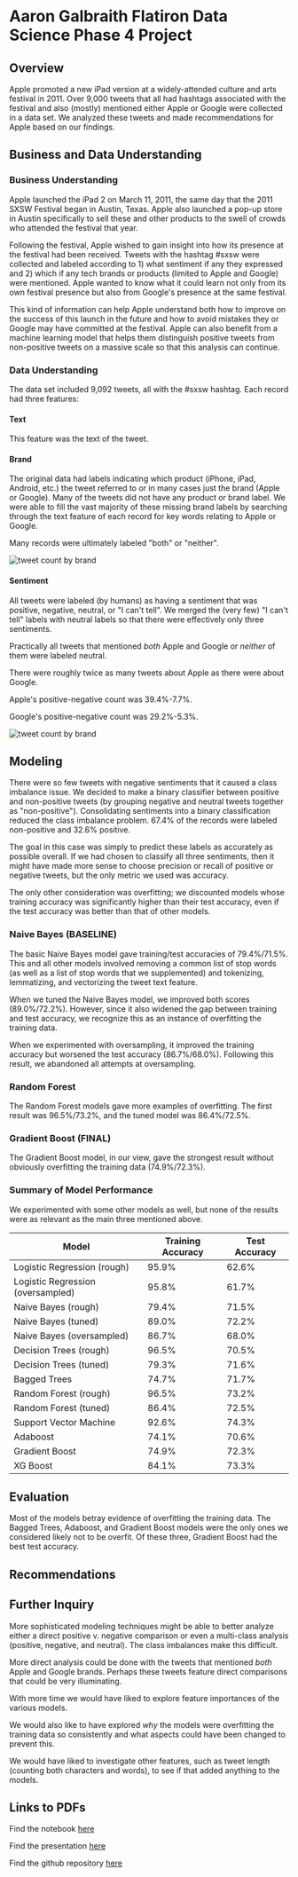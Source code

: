 # Aaron Galbraith Flatiron Data Science Phase 4 Project

## Overview

Apple promoted a new iPad version at a widely-attended culture and arts festival in 2011. Over 9,000 tweets that all had hashtags associated with the festival and also (mostly) mentioned either Apple or Google were collected in a data set. We analyzed these tweets and made recommendations for Apple based on our findings.

## Business and Data Understanding

### Business Understanding

Apple launched the iPad 2 on March 11, 2011, the same day that the 2011 SXSW Festival began in Austin, Texas. Apple also launched a pop-up store in Austin specifically to sell these and other products to the swell of crowds who attended the festival that year.

Following the festival, Apple wished to gain insight into how its presence at the festival had been received. Tweets with the hashtag #sxsw were collected and labeled according to 1) what sentiment if any they expressed and 2) which if any tech brands or products (limited to Apple and Google) were mentioned. Apple wanted to know what it could learn not only from its own festival presence but also from Google's presence at the same festival.

This kind of information can help Apple understand both how to improve on the success of this launch in the future and how to avoid mistakes they or Google may have committed at the festival. Apple can also benefit from a machine learning model that helps them distinguish positive tweets from non-positive tweets on a massive scale so that this analysis can continue.

### Data Understanding
The data set included 9,092 tweets, all with the #sxsw hashtag. Each record had three features:
#### Text
This feature was the text of the tweet.
#### Brand
The original data had labels indicating which product (iPhone, iPad, Android, etc.) the tweet referred to or in many cases just the brand (Apple or Google). Many of the tweets did not have any product or brand label. We were able to fill the vast majority of these missing brand labels by searching through the text feature of each record for key words relating to Apple or Google.

Many records were ultimately labeled "both" or "neither".

![tweet count by brand](images/brand_dist.jpeg)

#### Sentiment
All tweets were labeled (by humans) as having a sentiment that was positive, negative, neutral, or "I can't tell". We merged the (very few) "I can't tell" labels with neutral labels so that there were effectively only three sentiments.

Practically all tweets that mentioned *both* Apple and Google or *neither* of them were labeled neutral.

There were roughly twice as many tweets about Apple as there were about Google.

Apple's positive-negative count was 39.4%-7.7%.

Google's positive-negative count was 29.2%-5.3%.

![tweet count by brand](images/sentiment_dist.jpeg)

## Modeling

There were so few tweets with negative sentiments that it caused a class imbalance issue. We decided to make a binary classifier between positive and non-positive tweets (by grouping negative and neutral tweets together as "non-positive"). Consolidating sentiments into a binary classification reduced the class imbalance problem. 67.4% of the records were labeled non-positive and 32.6% positive.

The goal in this case was simply to predict these labels as accurately as possible overall. If we had chosen to classify all three sentiments, then it might have made more sense to choose precision or recall of positive or negative tweets, but the only metric we used was accuracy.

The only other consideration was overfitting; we discounted models whose training accuracy was significantly higher than their test accuracy, even if the test accuracy was better than that of other models.

### Naive Bayes (BASELINE)
The basic Naive Bayes model gave training/test accuracies of 79.4%/71.5%. This and all other models involved removing a common list of stop words (as well as a list of stop words that we supplemented) and tokenizing, lemmatizing, and vectorizing the tweet text feature.

When we tuned the Naive Bayes model, we improved both scores (89.0%/72.2%). However, since it also widened the gap between training and test accuracy, we recognize this as an instance of overfitting the training data.

When we experimented with oversampling, it improved the training accuracy but worsened the test accuracy (86.7%/68.0%). Following this result, we abandoned all attempts at oversampling.

### Random Forest
The Random Forest models gave more examples of overfitting. The first result was 96.5%/73.2%, and the tuned model was 86.4%/72.5%.

### Gradient Boost (FINAL)
The Gradient Boost model, in our view, gave the strongest result without obviously overfitting the training data (74.9%/72.3%).

### Summary of Model Performance

We experimented with some other models as well, but none of the results were as relevant as the main three mentioned above.

| Model | Training Accuracy | Test Accuracy |
| -------- | ------- | ------- |
| Logistic Regression (rough) | 95.9% | 62.6% |
| Logistic Regression (oversampled) | 95.8% | 61.7% |
| Naive Bayes (rough) | 79.4% | 71.5% |
| Naive Bayes (tuned) | 89.0% | 72.2% |
| Naive Bayes (oversampled) | 86.7% | 68.0% |
| Decision Trees (rough) | 96.5% | 70.5% |
| Decision Trees (tuned) | 79.3% | 71.6% |
| Bagged Trees | 74.7% | 71.7% |
| Random Forest (rough) | 96.5% | 73.2% |
| Random Forest (tuned) | 86.4% | 72.5% |
| Support Vector Machine | 92.6% | 74.3% |
| Adaboost | 74.1% | 70.6% |
| Gradient Boost | 74.9% | 72.3% |
| XG Boost | 84.1% | 73.3% |

## Evaluation

Most of the models betray evidence of overfitting the training data. The Bagged Trees, Adaboost, and Gradient Boost models were the only ones we considered likely not to be overfit. Of these three, Gradient Boost had the best test accuracy.

## Recommendations

## Further Inquiry

More sophisticated modeling techniques might be able to better analyze either a direct positive v. negative comparison or even a multi-class analysis (positive, negative, and neutral). The class imbalances make this difficult.

More direct analysis could be done with the tweets that mentioned *both* Apple and Google brands. Perhaps these tweets feature direct comparisons that could be very illuminating.

With more time we would have liked to explore feature importances of the various models.

We would also like to have explored *why* the models were overfitting the training data so consistently and what aspects could have been changed to prevent this.

We would have liked to investigate other features, such as tweet length (counting both characters and words), to see if that added anything to the models.

## Links to PDFs

Find the notebook [here](https://github.com/aarongalbraith/flatiron-phase4-project/tree/main/deliverables/notebook.pdf)

Find the presentation [here](https://github.com/aarongalbraith/flatiron-phase4-project/tree/main/deliverables/presentation.pdf)

Find the github repository [here](https://github.com/aarongalbraith/flatiron-phase4-project/tree/main/deliverables/github.pdf)